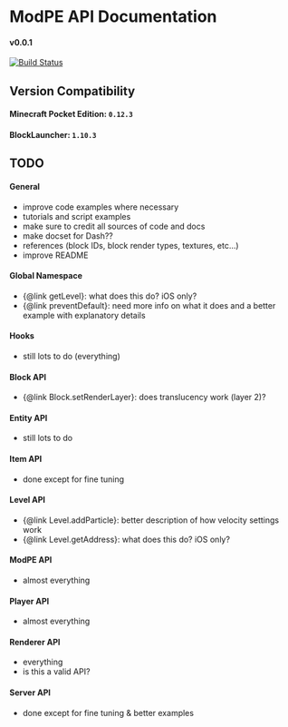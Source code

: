 # ModPE API Documentation

#### v0.0.1
[![Build Status](https://travis-ci.org/duggum/modpe-api.svg?branch=master)](https://travis-ci.org/duggum/modpe-api)

## Version Compatibility

#### Minecraft Pocket Edition: `0.12.3`
#### BlockLauncher: `1.10.3`

## TODO

#### General
  - improve code examples where necessary
  - tutorials and script examples
  - make sure to credit all sources of code and docs
  - make docset for Dash??
  - references (block IDs, block render types, textures, etc...)
  - improve README

#### Global Namespace
  - {@link getLevel}: what does this do? iOS only?
  - {@link preventDefault}: need more info on what it does and a better example with explanatory details

#### Hooks
  - still lots to do (everything)

#### Block API
  - {@link Block.setRenderLayer}: does translucency work (layer 2)?

#### Entity API
  - still lots to do

#### Item API
  - done except for fine tuning

#### Level API
  - {@link Level.addParticle}: better description of how velocity settings work
  - {@link Level.getAddress}: what does this do? iOS only?

#### ModPE API
  - almost everything

#### Player API
  - almost everything

#### Renderer API
  - everything
  - is this a valid API?

#### Server API
  - done except for fine tuning & better examples
